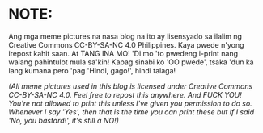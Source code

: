 # NOTE:

Ang mga meme pictures na nasa blog na ito ay lisensyado sa ilalim ng Creative Commons CC-BY-SA-NC 4.0 Philippines. Kaya pwede n'yong irepost kahit saan. At TANG INA MO! 'Di mo 'to pwedeng i-print nang walang pahintulot mula sa'kin! Kapag sinabi ko 'OO pwede', tsaka 'dun ka lang kumana pero 'pag 'Hindi, gago!', hindi talaga!

*(All meme pictures used in this blog is licensed under Creative Commons CC-BY-SA-NC 4.0. Feel free to repost this anywhere. And FUCK YOU! You're not allowed to print this unless I've given you permission to do so. Whenever I say 'Yes', then that is the time you can print these but if I said 'No, you bastard!', it's still a NO!)*
